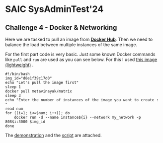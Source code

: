 # SAIC SysAdminTest'24

## Challenge 4 - Docker & Networking

Here we are tasked to pull an image from [**Docker Hub**](https://hub.docker.com/search?q=). Then we need to balance the load between multiple instances of the same image.

For the first part code is very basic. Just some known Docker commands like `pull` and `run` are used as you can see below.
For this I used [this image (lightweight)](https://hub.docker.com/r/metavinayak/matrix) .
~~~
#!/bin/bash
img_id="d8e1f39c17d0"
echo "Let's pull the image first"
sleep 1
docker pull metavinayak/matrix
sleep 3
echo "Enter the number of instances of the image you want to create : "
read num
for ((i=1; i<=$num; i++)); do
    docker run -d --name instance${i} --network my_network -p 808$i:3000 $img_id
done
~~~
The [demonstration](Screenshots/part1demonstration.png) and the [script](part1initial.sh) are attached.
